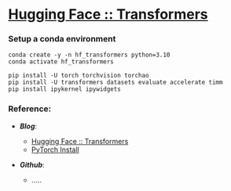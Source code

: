 # [Hugging Face :: Transformers](https://huggingface.co/docs/transformers/main/en/index)

### Setup a conda environment

 ```
 conda create -y -n hf_transformers python=3.10
 conda activate hf_transformers
 
 pip install -U torch torchvision torchao
 pip install -U transformers datasets evaluate accelerate timm 
 pip install ipykernel ipywidgets
 ```


### Reference:


- ***Blog***:
    - [Hugging Face :: Transformers](https://huggingface.co/docs/transformers/main/en/index)
    - [PyTorch Install](https://pytorch.org/)

- ***Github***:
    - .....